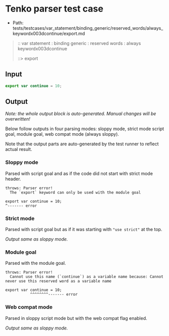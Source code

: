 # Tenko parser test case

- Path: tests/testcases/var_statement/binding_generic/reserved_words/always_keywordx003dcontinue/export.md

> :: var statement : binding generic : reserved words : always keywordx003dcontinue
>
> ::> export

## Input

`````js
export var continue = 10;
`````

## Output

_Note: the whole output block is auto-generated. Manual changes will be overwritten!_

Below follow outputs in four parsing modes: sloppy mode, strict mode script goal, module goal, web compat mode (always sloppy).

Note that the output parts are auto-generated by the test runner to reflect actual result.

### Sloppy mode

Parsed with script goal and as if the code did not start with strict mode header.

`````
throws: Parser error!
  The `export` keyword can only be used with the module goal

export var continue = 10;
^------- error
`````

### Strict mode

Parsed with script goal but as if it was starting with `"use strict"` at the top.

_Output same as sloppy mode._

### Module goal

Parsed with the module goal.

`````
throws: Parser error!
  Cannot use this name (`continue`) as a variable name because: Cannot never use this reserved word as a variable name

export var continue = 10;
           ^^^^^^^^------- error
`````


### Web compat mode

Parsed in sloppy script mode but with the web compat flag enabled.

_Output same as sloppy mode._
